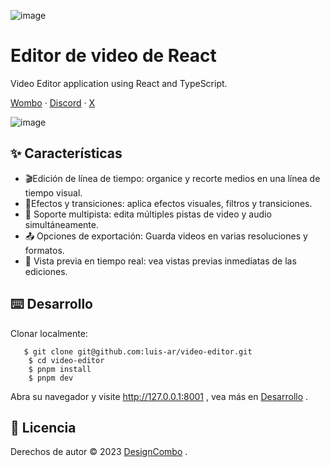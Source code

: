 ![image](https://github.com/user-attachments/assets/cc02f48b-4021-4911-aad0-79f02d8f74c1)

# Editor de video de React
Video Editor application using React and TypeScript.

[Wombo](https://github.com/lh-sn/react-video-editor "Wombo") · [Discord](https://discord.gg/jrZs3wZyM5 "Discord") · [X](https://github.com/lh-sn/react-video-editor "X")



![image](https://github.com/user-attachments/assets/dadb7a15-558e-4309-bca9-ad6dcf039111)



## ✨ Características
- 🎬Edición de línea de tiempo: organice y recorte medios en una línea de tiempo visual.
- 🌟Efectos y transiciones: aplica efectos visuales, filtros y transiciones.
- 🔀 Soporte multipista: edita múltiples pistas de video y audio simultáneamente.
- 📤 Opciones de exportación: Guarda videos en varias resoluciones y formatos.
- 👀 Vista previa en tiempo real: vea vistas previas inmediatas de las ediciones.

## ⌨️ Desarrollo
Clonar localmente:

       $ git clone git@github.com:luis-ar/video-editor.git
        $ cd video-editor
        $ pnpm install
        $ pnpm dev
		

Abra su navegador y visite http://127.0.0.1:8001 , vea más en [Desarrollo](https://github.com/luis-ar/video-editor.git "Desarrollo") .

## 📝 Licencia
Derechos de autor © 2023 [DesignCombo](https://github.com/designcombo/react-video-editor?tab=readme-ov-file "DesignCombo") .

